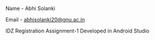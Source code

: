 Name - Abhi Solanki

Email - abhisolanki20@gnu.ac.in

IDZ Registration Assignment-1
Developed in Android Studio
